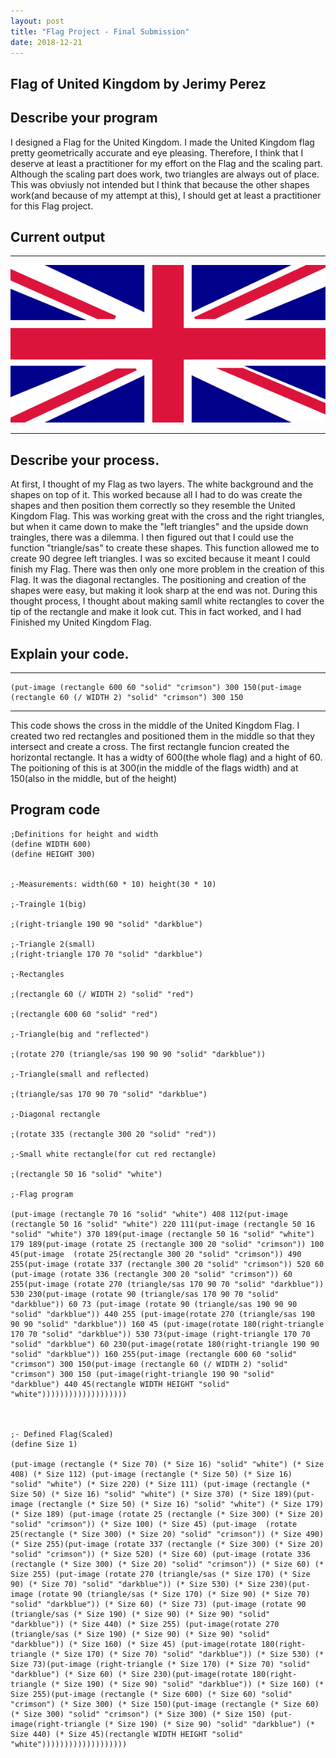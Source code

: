 ```yaml
---
layout: post
title: "Flag Project - Final Submission"
date: 2018-12-21
---
```


## Flag of United Kingdom by Jerimy Perez

## Describe your program

I designed a Flag for the United Kingdom. I made the United Kingdom flag pretty geometrically accurate and eye pleasing. Therefore, I think that I deserve at least a practitioner for my effort on the Flag and the scaling part. Although the scaling part does work, two triangles are always out of place. This was obviusly not intended but I think that because the other shapes work(and because of my attempt at this), I should get at least a practitioner for this Flag project.

## Current output

* * *
![final-flagUK](/images/final-flagUK.png)
* * *

## Describe your process.

At first, I thought of my Flag as two layers. The white background and the shapes on top of it. This worked because all I had to do was create the shapes and then position them correctly so they resemble the United Kingdom Flag. This was working great with the cross and the right triangles, but when it came down to make the "left triangles" and the upside down traingles, there was a dilemma. I then figured out that I could use the function "triangle/sas" to create these shapes. This function allowed me to create 90 degree left triangles. I was so excited because it meant I could finish my Flag. There was then only one more problem in the creation of this Flag. It was the diagonal rectangles. The positioning and creation of the shapes were easy, but making it look sharp at the end was not. During this thought process, I thought about making samll white rectangles to cover the tip of the rectangle and make it look cut. This in fact worked, and I had Finished my United Kingdom Flag.


## Explain your code.

* * *

```
(put-image (rectangle 600 60 "solid" "crimson") 300 150(put-image (rectangle 60 (/ WIDTH 2) "solid" "crimson") 300 150
```

* * *

 This code shows the cross in the middle of the United Kingdom Flag. I created two red rectangles and positioned them in the middle so that they intersect and create a cross. The first rectangle funcion created the horizontal rectangle. It has a widty of 600(the whole flag) and a hight of 60. The poitioning of this is at 300(in the middle of the flags width) and at 150(also in the middle, but of the height)


## Program code

```
;Definitions for height and width
(define WIDTH 600)
(define HEIGHT 300)


;-Measurements: width(60 * 10) height(30 * 10)

;-Traingle 1(big)

;(right-triangle 190 90 "solid" "darkblue")

;-Triangle 2(small)
;(right-triangle 170 70 "solid" "darkblue")

;-Rectangles

;(rectangle 60 (/ WIDTH 2) "solid" "red")

;(rectangle 600 60 "solid" "red")

;-Triangle(big and "reflected")

;(rotate 270 (triangle/sas 190 90 90 "solid" "darkblue"))

;-Triangle(small and reflected)

;(triangle/sas 170 90 70 "solid" "darkblue")

;-Diagonal rectangle

;(rotate 335 (rectangle 300 20 "solid" "red"))

;-Small white rectangle(for cut red rectangle)

;(rectangle 50 16 "solid" "white")

;-Flag program

(put-image (rectangle 70 16 "solid" "white") 408 112(put-image (rectangle 50 16 "solid" "white") 220 111(put-image (rectangle 50 16 "solid" "white") 370 189(put-image (rectangle 50 16 "solid" "white") 179 189(put-image (rotate 25 (rectangle 300 20 "solid" "crimson")) 100 45(put-image  (rotate 25(rectangle 300 20 "solid" "crimson")) 490 255(put-image (rotate 337 (rectangle 300 20 "solid" "crimson")) 520 60 (put-image (rotate 336 (rectangle 300 20 "solid" "crimson")) 60 255(put-image (rotate 270 (triangle/sas 170 90 70 "solid" "darkblue")) 530 230(put-image (rotate 90 (triangle/sas 170 90 70 "solid" "darkblue")) 60 73 (put-image (rotate 90 (triangle/sas 190 90 90 "solid" "darkblue")) 440 255 (put-image(rotate 270 (triangle/sas 190 90 90 "solid" "darkblue")) 160 45 (put-image(rotate 180(right-triangle 170 70 "solid" "darkblue")) 530 73(put-image (right-triangle 170 70 "solid" "darkblue") 60 230(put-image(rotate 180(right-triangle 190 90 "solid" "darkblue")) 160 255(put-image (rectangle 600 60 "solid" "crimson") 300 150(put-image (rectangle 60 (/ WIDTH 2) "solid" "crimson") 300 150 (put-image(right-triangle 190 90 "solid" "darkblue") 440 45(rectangle WIDTH HEIGHT "solid" "white")))))))))))))))))))



;- Defined Flag(Scaled)
(define Size 1)

(put-image (rectangle (* Size 70) (* Size 16) "solid" "white") (* Size 408) (* Size 112) (put-image (rectangle (* Size 50) (* Size 16) "solid" "white") (* Size 220) (* Size 111) (put-image (rectangle (* Size 50) (* Size 16) "solid" "white") (* Size 370) (* Size 189)(put-image (rectangle (* Size 50) (* Size 16) "solid" "white") (* Size 179) (* Size 189) (put-image (rotate 25 (rectangle (* Size 300) (* Size 20) "solid" "crimson")) (* Size 100) (* Size 45) (put-image  (rotate 25(rectangle (* Size 300) (* Size 20) "solid" "crimson")) (* Size 490) (* Size 255)(put-image (rotate 337 (rectangle (* Size 300) (* Size 20) "solid" "crimson")) (* Size 520) (* Size 60) (put-image (rotate 336 (rectangle (* Size 300) (* Size 20) "solid" "crimson")) (* Size 60) (* Size 255) (put-image (rotate 270 (triangle/sas (* Size 170) (* Size 90) (* Size 70) "solid" "darkblue")) (* Size 530) (* Size 230)(put-image (rotate 90 (triangle/sas (* Size 170) (* Size 90) (* Size 70) "solid" "darkblue")) (* Size 60) (* Size 73) (put-image (rotate 90 (triangle/sas (* Size 190) (* Size 90) (* Size 90) "solid" "darkblue")) (* Size 440) (* Size 255) (put-image(rotate 270 (triangle/sas (* Size 190) (* Size 90) (* Size 90) "solid" "darkblue")) (* Size 160) (* Size 45) (put-image(rotate 180(right-triangle (* Size 170) (* Size 70) "solid" "darkblue")) (* Size 530) (* Size 73)(put-image (right-triangle (* Size 170) (* Size 70) "solid" "darkblue") (* Size 60) (* Size 230)(put-image(rotate 180(right-triangle (* Size 190) (* Size 90) "solid" "darkblue")) (* Size 160) (* Size 255)(put-image (rectangle (* Size 600) (* Size 60) "solid" "crimson") (* Size 300) (* Size 150)(put-image (rectangle (* Size 60) (* Size 300) "solid" "crimson") (* Size 300) (* Size 150) (put-image(right-triangle (* Size 190) (* Size 90) "solid" "darkblue") (* Size 440) (* Size 45)(rectangle WIDTH HEIGHT "solid" "white")))))))))))))))))))
```

